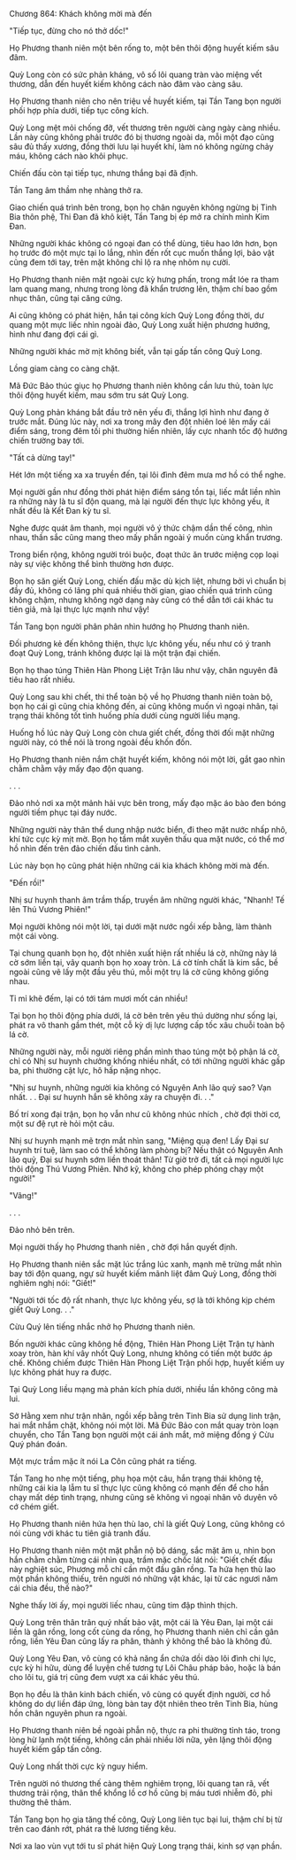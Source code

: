 




Chương 864: Khách không mời mà đến


"Tiếp tục, đừng cho nó thở dốc!"

Họ Phương thanh niên một bên rống to, một bên thôi động huyết kiếm sâu đâm.

Quỳ Long còn có sức phản kháng, vô số lôi quang tràn vào miệng vết thương, dẫn đến huyết kiếm không cách nào đâm vào càng sâu.

Họ Phương thanh niên cho nên triệu về huyết kiếm, tại Tần Tang bọn người phối hợp phía dưới, tiếp tục công kích.

Quỳ Long mệt mỏi chống đỡ, vết thương trên người càng ngày càng nhiều. Lần này cũng không phải trước đó bị thương ngoài da, mỗi một đạo cũng sâu đủ thấy xương, đồng thời lưu lại huyết khí, làm nó không ngừng chảy máu, không cách nào khôi phục.

Chiến đấu còn tại tiếp tục, nhưng thắng bại đã định.

Tần Tang âm thầm nhẹ nhàng thở ra.

Giao chiến quá trình bên trong, bọn họ chân nguyên không ngừng bị Tinh Bia thôn phệ, Thi Đan đã khô kiệt, Tần Tang bị ép mở ra chính mình Kim Đan.

Những người khác không có ngoại đan có thể dùng, tiêu hao lớn hơn, bọn họ trước đó một mực tại lo lắng, nhìn đến rốt cục muốn thắng lợi, bảo vật cũng đem tới tay, trên mặt không chỉ lộ ra nhẹ nhõm nụ cười.

Họ Phương thanh niên mặt ngoài cực kỳ hưng phấn, trong mắt lóe ra tham lam quang mang, nhưng trong lòng đã khẩn trương lên, thậm chí bao gồm nhục thân, cũng tại căng cứng.

Ai cũng không có phát hiện, hắn tại công kích Quỳ Long đồng thời, dư quang một mực liếc nhìn ngoài đảo, Quỳ Long xuất hiện phương hướng, hình như đang đợi cái gì.

Những người khác mờ mịt không biết, vẫn tại gấp tấn công Quỳ Long.

Lồng giam càng co càng chặt.

Mã Đức Bảo thúc giục họ Phương thanh niên không cần lưu thủ, toàn lực thôi động huyết kiếm, mau sớm tru sát Quỳ Long.

Quỳ Long phản kháng bắt đầu trở nên yếu đi, thắng lợi hình như đang ở trước mắt. Đúng lúc này, nơi xa trong mây đen đột nhiên loé lên mấy cái điểm sáng, trong đêm tối phi thường hiển nhiên, lấy cực nhanh tốc độ hướng chiến trường bay tới.

"Tất cả dừng tay!"

Hét lớn một tiếng xa xa truyền đến, tại lôi đình đêm mưa mơ hồ có thể nghe.

Mọi người gần như đồng thời phát hiện điểm sáng tồn tại, liếc mắt liền nhìn ra những này là tu sĩ độn quang, mà lại người đến thực lực không yếu, ít nhất đều là Kết Đan kỳ tu sĩ.

Nghe được quát âm thanh, mọi người vô ý thức chậm dần thế công, nhìn nhau, thần sắc cũng mang theo mấy phần ngoài ý muốn cùng khẩn trương.

Trong biển rộng, không người trói buộc, đoạt thức ăn trước miệng cọp loại này sự việc không thể bình thường hơn được.

Bọn họ săn giết Quỳ Long, chiến đấu mặc dù kịch liệt, nhưng bởi vì chuẩn bị đầy đủ, không có lãng phí quá nhiều thời gian, giao chiến quá trình cũng không chậm, nhưng không ngờ dạng này cũng có thể dẫn tới cái khác tu tiên giả, mà lại thực lực mạnh như vậy!

Tần Tang bọn người phân phân nhìn hướng họ Phương thanh niên.

Đối phương kẻ đến không thiện, thực lực không yếu, nếu như có ý tranh đoạt Quỳ Long, tránh không được lại là một trận đại chiến.

Bọn họ thao túng Thiên Hàn Phong Liệt Trận lâu như vậy, chân nguyên đã tiêu hao rất nhiều.

Quỳ Long sau khi chết, thi thể toàn bộ về họ Phương thanh niên toàn bộ, bọn họ cái gì cũng chia không đến, ai cũng không muốn vì ngoại nhân, tại trạng thái không tốt tình huống phía dưới cùng người liều mạng.

Huống hồ lúc này Quỳ Long còn chưa giết chết, đồng thời đối mặt những người này, có thể nói là trong ngoài đều khốn đốn.

Họ Phương thanh niên nắm chặt huyết kiếm, không nói một lời, gắt gao nhìn chằm chằm vậy mấy đạo độn quang.

. . .

Đảo nhỏ nơi xa một mảnh hải vực bên trong, mấy đạo mặc áo bào đen bóng người tiềm phục tại đáy nước.

Những người này thân thể dung nhập nước biển, đi theo mặt nước nhấp nhô, khí tức cực kỳ mịt mờ. Bọn họ tầm mắt xuyên thấu qua mặt nước, có thể mơ hồ nhìn đến trên đảo chiến đấu tình cảnh.

Lúc này bọn họ cũng phát hiện những cái kia khách không mời mà đến.

"Đến rồi!"

Nhị sư huynh thanh âm trầm thấp, truyền âm những người khác, "Nhanh! Tế lên Thú Vương Phiên!"

Mọi người không nói một lời, tại dưới mặt nước ngồi xếp bằng, làm thành một cái vòng.

Tại chung quanh bọn họ, đột nhiên xuất hiện rất nhiều lá cờ, những này lá cờ sớm liền tại, vây quanh bọn họ xoay tròn. Lá cờ tính chất là kim sắc, bề ngoài cũng vẽ lấy một đầu yêu thú, mỗi một trụ lá cờ cũng không giống nhau.

Tỉ mỉ khẽ đếm, lại có tới tám mươi mốt cán nhiều!

Tại bọn họ thôi động phía dưới, lá cờ bên trên yêu thú dường như sống lại, phát ra vô thanh gầm thét, một cỗ kỳ dị lực lượng cấp tốc xâu chuỗi toàn bộ lá cờ.

Những người này, mỗi người riêng phần mình thao túng một bộ phận lá cờ, chỉ có Nhị sư huynh chưởng khống nhiều nhất, có tới những người khác gấp ba, phi thường cật lực, hô hấp nặng nhọc.

"Nhị sư huynh, những người kia không có Nguyên Anh lão quỷ sao? Vạn nhất. . . Đại sư huynh hắn sẽ không xảy ra chuyện đi. . ."

Bố trí xong đại trận, bọn họ vẫn như cũ không nhúc nhích , chờ đợi thời cơ, một sư đệ rụt rè hỏi một câu.

Nhị sư huynh mạnh mẽ trợn mắt nhìn sang, "Miệng quạ đen! Lấy Đại sư huynh trí tuệ, làm sao có thể không làm phòng bị? Nếu thật có Nguyên Anh lão quỷ, Đại sư huynh sớm liền thoát thân! Từ giờ trở đi, tất cả mọi người lực thôi động Thú Vương Phiên. Nhớ kỹ, không cho phép phóng chạy một người!"

"Vâng!"

. . .

Đảo nhỏ bên trên.

Mọi người thấy họ Phương thanh niên , chờ đợi hắn quyết định.

Họ Phương thanh niên sắc mặt lúc trắng lúc xanh, mạnh mẽ trừng mắt nhìn bay tới độn quang, ngự sử huyết kiếm mãnh liệt đâm Quỳ Long, đồng thời nghiêm nghị nói: "Giết!"

"Người tới tốc độ rất nhanh, thực lực không yếu, sợ là tới không kịp chém giết Quỳ Long. . ."

Cừu Quý lên tiếng nhắc nhở họ Phương thanh niên.

Bốn người khác cũng không hề động, Thiên Hàn Phong Liệt Trận tự hành xoay tròn, hàn khí vây nhốt Quỳ Long, nhưng không có tiến một bước áp chế. Không chiếm được Thiên Hàn Phong Liệt Trận phối hợp, huyết kiếm uy lực không phát huy ra được.

Tại Quỳ Long liều mạng mà phản kích phía dưới, nhiều lần không công mà lui.

Sở Hằng xem như trận nhãn, ngồi xếp bằng trên Tinh Bia sử dụng linh trận, hai mắt nhắm chặt, không nói một lời. Mã Đức Bảo con mắt quay tròn loạn chuyển, cho Tần Tang bọn người một cái ánh mắt, mở miệng đồng ý Cừu Quý phán đoán.

Một mực trầm mặc ít nói La Côn cũng phát ra tiếng.

Tần Tang ho nhẹ một tiếng, phụ họa một câu, hắn trạng thái không tệ, những cái kia lạ lẫm tu sĩ thực lực cũng không có mạnh đến để cho hắn chạy mất dép tình trạng, nhưng cũng sẽ không vì ngoại nhân vô duyên vô cớ chém giết.

Họ Phương thanh niên hứa hẹn thù lao, chỉ là giết Quỳ Long, cũng không có nói cùng với khác tu tiên giả tranh đấu.

Họ Phương thanh niên một mặt phẫn nộ bộ dáng, sắc mặt âm u, nhìn bọn hắn chằm chằm từng cái nhìn qua, trầm mặc chốc lát nói: "Giết chết đầu này nghiệt súc, Phương mỗ chỉ cần một đầu gân rồng. Ta hứa hẹn thù lao một phần không thiếu, trên người nó những vật khác, lại từ các ngươi năm cái chia đều, thế nào?"

Nghe thấy lời ấy, mọi người liếc nhau, cũng tim đập thình thịch.

Quỳ Long trên thân trân quý nhất bảo vật, một cái là Yêu Đan, lại một cái liền là gân rồng, long cốt cùng da rồng, họ Phương thanh niên chỉ cần gân rồng, liền Yêu Đan cũng lấy ra phân, thành ý không thể bảo là không đủ.

Quỳ Long Yêu Đan, vô cùng có khả năng ẩn chứa dồi dào lôi đình chi lực, cực kỳ hi hữu, dùng để luyện chế tương tự Lôi Châu pháp bảo, hoặc là bán cho lôi tu, giá trị cũng đem vượt xa cái khác yêu thú.

Bọn họ đều là thân kinh bách chiến, vô cùng có quyết định người, cơ hồ không do dự liền đáp ứng, lòng bàn tay đột nhiên theo trên Tinh Bia, hùng hồn chân nguyên phun ra ngoài.

Họ Phương thanh niên bề ngoài phẫn nộ, thực ra phi thường tỉnh táo, trong lòng hừ lạnh một tiếng, không cần phải nhiều lời nữa, yên lặng thôi động huyết kiếm gấp tấn công.

Quỳ Long nhất thời cực kỳ nguy hiểm.

Trên người nó thương thế càng thêm nghiêm trọng, lôi quang tan rã, vết thương trải rộng, thân thể khổng lồ cơ hồ cũng bị máu tươi nhiễm đỏ, phi thường thê thảm.

Tần Tang bọn họ gia tăng thế công, Quỳ Long liên tục bại lui, thậm chí bị từ trên cao đánh rớt, phát ra thê lương tiếng kêu.

Nơi xa lao vùn vụt tới tu sĩ phát hiện Quỳ Long trạng thái, kinh sợ vạn phần.





